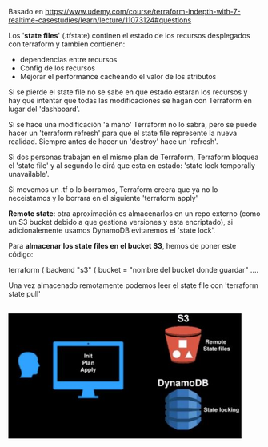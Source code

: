 Basado en https://www.udemy.com/course/terraform-indepth-with-7-realtime-casestudies/learn/lecture/11073124#questions

Los '<b>state files</b>' (.tfstate) continen el estado de los recursos desplegados con terraform y tambien contienen:
- dependencias entre recursos
- Config de los recursos
- Mejorar el performance cacheando el valor de los atributos

Si se pierde el state file no se sabe en que estado estaran los recursos y hay que intentar que todas las modificaciones se hagan con Terraform en lugar del 'dashboard'.

Si se hace una modificación 'a mano' Terraform no lo sabra, pero se puede hacer un 'terraform refresh' para que el state file represente la nueva realidad. Siempre antes de hacer un 'destroy' hace un 'refresh'.

Si dos personas trabajan en el mismo plan de Terraform, Terraform bloquea el 'state file' y al segundo le dirá que esta en estado: 'state lock temporally unavailable'.

Si movemos un .tf o lo borramos, Terraform creera que ya no lo neceistamos y lo borrara en el siguiente 'terraform apply'

<b>Remote state</b>: otra aproximación es almacenarlos en un repo externo (como un S3 bucket debido a que gestiona versiones y esta encriptado), si adicionalemente usamos DynamoDB evitaremos el 'state lock'.

Para <b>almacenar los state files en el bucket S3</b>, hemos de poner este código:

  terraform {
    backend "s3" {
      bucket = "nombre del bucket donde guardar"
      ....

Una vez almacenado remotamente podemos leer el state file con 'terraform state pull'

<br><img src="tfstate_secure_repository.JPG">
